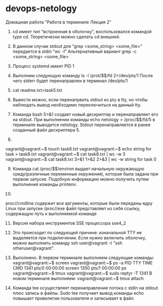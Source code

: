 # devops-netology
Домашная работа "Работа в терминале Лекция 2"

1. cd имеет тип “встроенная в оболочку”, воспользовался командой type cd. Теоретически можно сделать cd внешней.

2. В данном случае stdout для “grep <some_string> <some_file>” передается в stdin “wc -l”
Альтернативный вариант grep -с <some_string> <some_file>

3. Процесс systemd имеет PID 1

4. Выполним следующую команду ls -l /prot/$$/fd 2>/dev/pts/1
После чего stderr будет перенаправлен в терминал /dev/pts/1

5. cat readme.txt>task5.txt

6. Вывести можно, если перенапрвить stdout из pty  в tty, но чтобы наблюдать вывод необходимо переключиться на данный tty.

7. Команда bash 5>&1 создает новый дескриптер и перенаправляет его на stdout. При выполнении команды echo netology > /proc/$$/fd/5 в терминале выводится netology. Stdout перенаправляется в ранее созданный файл дескриптера 5.

8.
vagrant@vagrant:~$ touch task8.txt
vagrant@vagrant:~$ echo string for task > task8.txt
vagrant@vagrant:~$ cat task8.txt | wc -w
3
vagrant@vagrant:~$ cat task8.txt 3>&1 1>&2 2>&3 | wc -w
string for task
0

9. Команда cat /proc/$$/environ выдает начальную окружающую среду(различные переменные окружения), которая была задана при первом запуске. Подобную информацию можно получить путем выполнения команды printenv.

10. 
proc/<PID>/cmdline содержит все аргументы, которые были переданы ядру Linux при запуске
/proc/<PID>/exe файл представляет из себя ссылку, содержащую путь к выполняемой команде

11. Версия набора инструментов SSE процессора sse4_2

12. Это происходит по следующей причине: изначальной TTY не выделяется при подключении. Если нужно включить оболочку,  можно выполнить команду ssh user@vagrant -t "ssh otheruser@vagrant”.

13. Выполнено.
В первом терминале выполняем следующие команды:
vagrant@vagrant:~$ screen
vagrant@vagrant:~$ ps -a
    PID TTY          TIME CMD
   1341 pts/0    00:00:00 screen
   1350 pts/1    00:00:00 ps
vagrant@vagrant:~$ tmux
vagrant@vagrant:~$ sudo reptyr -T 1341
В новом терминале выполняем:
vagrant@vagrant:~$ tmux attach

14. Команда tee осуществляет перенаправление потока с stdin на stdout плюс запись в файлы. Sudo tee получает вывод команды echo повышает привелегии пользователя и записывает в файл.
